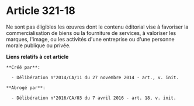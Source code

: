 # Article 321-18

Ne sont pas éligibles les œuvres dont le contenu éditorial vise à favoriser la commercialisation de biens ou la fourniture de
services, à valoriser les marques, l'image, ou les activités d'une entreprise ou d'une personne morale publique ou privée.

**Liens relatifs à cet article**

	**Créé par**:

	  - Délibération n°2014/CA/11 du 27 novembre 2014 - art., v. init.

	**Abrogé par**:

	  - Délibération n°2016/CA/03 du 7 avril 2016 - art. 18, v. init.
